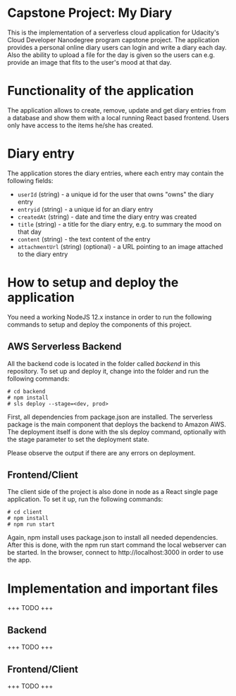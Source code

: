 # Capstone Project: My Diary

This is the implementation of a serverless cloud application for Udacity's Cloud Developer Nanodegree program capstone project. The application provides a personal online diary users can login and write a diary each day. Also the ability to upload a file for the day is given so the users can e.g. provide an image that fits to the user's mood at that day.

# Functionality of the application

The application allows to create, remove, update and get diary entries from a database and show them with a local running React based frontend. Users only have access to the items he/she has created.

# Diary entry

The application stores the diary entries, where each entry may contain the following fields:

* `userId` (string) - a unique id for the user that owns "owns" the diary entry
* `entryid` (string) - a unique id for an diary entry
* `createdAt` (string) - date and time the diary entry was created
* `title` (string) - a title for the diary entry, e.g. to summary the mood on that day
* `content` (string) - the text content of the entry
* `attachmentUrl` (string) (optional) - a URL pointing to an image attached to the diary entry

# How to setup and deploy the application
You need a working NodeJS 12.x instance in order to run the following commands to setup and deploy 
the components of this project.

## AWS Serverless Backend
All the backend code is located in the folder called *backend* in this repository. To set up and 
deploy it, change into the folder and run the following commands:

```console
# cd backend
# npm install
# sls deploy --stage=<dev, prod>
```

First, all dependencies from package.json are installed. The serverless package is the main component 
that deploys the backend to Amazon AWS. The deployment itself is done with the sls deploy command, 
optionally with the stage parameter to set the deployment state. 

Please observe the output if there are any errors on deployment.

## Frontend/Client
The client side of the project is also done in node as a React single page application. To set it up, 
run the following commands:

```console 
# cd client
# npm install
# npm run start
```

Again, npm install uses package.json to install all needed dependencies. After this is done, with 
the npm run start command the local webserver can be started. In the browser, connect to 
http://localhost:3000 in order to use the app.

# Implementation and important files
+++ TODO +++

## Backend
+++ TODO +++

## Frontend/Client
+++ TODO +++
